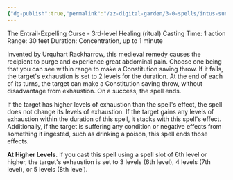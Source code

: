 ```yaml
---
{"dg-publish":true,"permalink":"/zz-digital-garden/3-0-spells/intus-sunt/"}
---
```


The Entrail-Expelling Curse - 3rd-level Healing (ritual) 
Casting Time: 1 action 
Range: 30 feet 
Duration: Concentration, up to 1 minute 

Invented by Urquhart Rackharrow, this medieval remedy causes the recipient to purge and experience great abdominal pain. Choose one being that you can see within range to make a Constitution saving throw. If it fails, the target's exhaustion is set to 2 levels for the duration. At the end of each of its turns, the target can make a Constitution saving throw, without disadvantage from exhaustion. On a success, the spell ends. 

If the target has higher levels of exhaustion than the spell's effect, the spell does not change its levels of exhaustion. If the target gains any levels of exhaustion within the duration of this spell, it stacks with this spell's effect. Additionally, if the target is suffering any condition or negative effects from something it ingested, such as drinking a poison, this spell ends those effects. 

**At Higher Levels**. If you cast this spell using a spell slot of 6th level or higher, the target's exhaustion is set to 3 levels (6th level), 4 levels (7th level), or 5 levels (8th level).